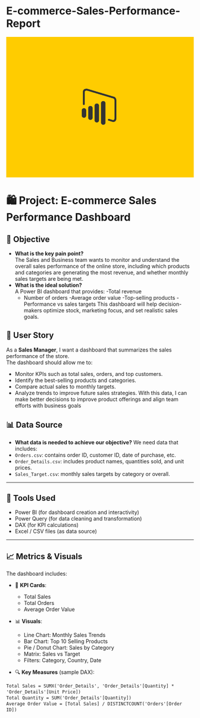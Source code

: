 # E-commerce-Sales-Performance-Report

![excel-to-powerbi-animated-diagram](Data_csv/MicrosoftPower.gif)


# 🛍️ Project: E-commerce Sales Performance Dashboard
## 🎯 Objective
- **What is the key pain point?**  
  The Sales and Business team wants to monitor and understand the overall sales performance of the online store, including which products and categories are generating the most revenue, and whether monthly sales targets are being met.
- **What is the ideal solution?**  
  A Power BI dashboard that provides:
  -Total revenue
  - Number of orders
  -Average order value
  -Top-selling products
  -Performance vs sales targets
  This dashboard will help decision-makers optimize stock, marketing focus, and set realistic sales goals.
## 👤 User Story
As a **Sales Manager**, I want a dashboard that summarizes the sales performance of the store.  
The dashboard should allow me to:
- Monitor KPIs such as total sales, orders, and top customers.
- Identify the best-selling products and categories.
- Compare actual sales to monthly targets.
- Analyze trends to improve future sales strategies.
With this data, I can make better decisions to improve product offerings and align team efforts with business goals

## 📊 Data Source

- **What data is needed to achieve our objective?**
We need data that includes:
- `Orders.csv`: contains order ID, customer ID, date of purchase, etc.
- `Order_Details.csv`: includes product names, quantities sold, and unit prices.
- `Sales_Target.csv`: monthly sales targets by category or overall.

---

## 🧰 Tools Used

- Power BI (for dashboard creation and interactivity)
- Power Query (for data cleaning and transformation)
- DAX (for KPI calculations)
- Excel / CSV files (as data source)

---

## 📈 Metrics & Visuals

The dashboard includes:
- 📌 **KPI Cards**:
  - Total Sales
  - Total Orders
  - Average Order Value

- 📊 **Visuals**:
  - Line Chart: Monthly Sales Trends
  - Bar Chart: Top 10 Selling Products
  - Pie / Donut Chart: Sales by Category
  - Matrix: Sales vs Target
  - Filters: Category, Country, Date

- 🔍 **Key Measures** (sample DAX):
```dax
Total Sales = SUMX('Order_Details', 'Order_Details'[Quantity] * 'Order_Details'[Unit Price])
Total Quantity = SUM('Order_Details'[Quantity])
Average Order Value = [Total Sales] / DISTINCTCOUNT('Orders'[Order ID])
